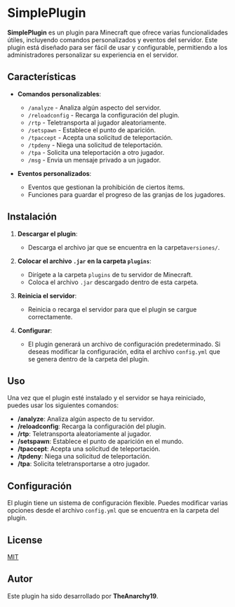 # SimplePlugin

**SimplePlugin** es un plugin para Minecraft que ofrece varias funcionalidades útiles, incluyendo comandos personalizados y eventos del servidor. Este plugin está diseñado para ser fácil de usar y configurable, permitiendo a los administradores personalizar su experiencia en el servidor.

## Características

- **Comandos personalizables**: 
  - `/analyze` - Analiza algún aspecto del servidor.
  - `/reloadconfig` - Recarga la configuración del plugin.
  - `/rtp` - Teletransporta al jugador aleatoriamente.
  - `/setspawn` - Establece el punto de aparición.
  - `/tpaccept` - Acepta una solicitud de teleportación.
  - `/tpdeny` - Niega una solicitud de teleportación.
  - `/tpa` - Solicita una teleportación a otro jugador.
  - `/msg` - Envia un mensaje privado a un jugador.

- **Eventos personalizados**: 
  - Eventos que gestionan la prohibición de ciertos ítems.
  - Funciones para guardar el progreso de las granjas de los jugadores.

## Instalación

1. **Descargar el plugin**:
   - Descarga el archivo jar que se encuentra en la carpeta`versiones/`.

2. **Colocar el archivo `.jar` en la carpeta `plugins`**:
   - Dirígete a la carpeta `plugins` de tu servidor de Minecraft.
   - Coloca el archivo `.jar` descargado dentro de esta carpeta.

3. **Reinicia el servidor**:
   - Reinicia o recarga el servidor para que el plugin se cargue correctamente.

4. **Configurar**:
   - El plugin generará un archivo de configuración predeterminado. Si deseas modificar la configuración, edita el archivo `config.yml` que se genera dentro de la carpeta del plugin.

## Uso

Una vez que el plugin esté instalado y el servidor se haya reiniciado, puedes usar los siguientes comandos:

- **/analyze**: Analiza algún aspecto de tu servidor.
- **/reloadconfig**: Recarga la configuración del plugin.
- **/rtp**: Teletransporta aleatoriamente al jugador.
- **/setspawn**: Establece el punto de aparición en el mundo.
- **/tpaccept**: Acepta una solicitud de teleportación.
- **/tpdeny**: Niega una solicitud de teleportación.
- **/tpa**: Solicita teletransportarse a otro jugador.

## Configuración

El plugin tiene un sistema de configuración flexible. Puedes modificar varias opciones desde el archivo `config.yml` que se encuentra en la carpeta del plugin.

## License

[MIT](https://choosealicense.com/licenses/mit/)

## Autor

Este plugin ha sido desarrollado por **TheAnarchy19**.

